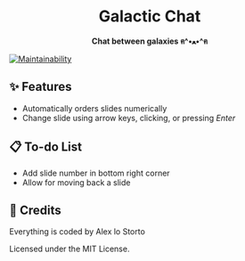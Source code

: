 <h1 align="center">Galactic Chat</h1>

<p align="center">
  <b>Chat between galaxies ฅ^•ﻌ•^ฅ</b>
</p>

[![Maintainability](https://img.shields.io/codeclimate/maintainability/alexlostorto/galactic-chat?style=for-the-badge&message=Code+Climate&labelColor=222222&logo=Code+Climate&logoColor=FFFFFF)](https://codeclimate.com/github/alexlostorto/galactic-chat/maintainability)

## ✨ Features

- Automatically orders slides numerically
- Change slide using arrow keys, clicking, or pressing _Enter_

## 📋 To-do List

- Add slide number in bottom right corner
- Allow for moving back a slide

## 📜 Credits

Everything is coded by Alex lo Storto

Licensed under the MIT License.
